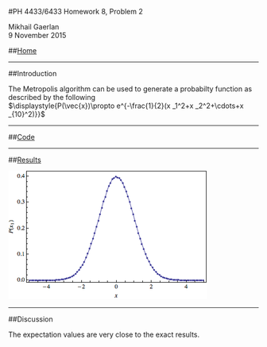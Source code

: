 <script type="text/javascript" src="http://latex.codecogs.com/latexit.js"></script>
<script type="text/javascript">
LatexIT.add('p',true);
</script>
#PH 4433/6433 Homework 8, Problem 2

Mikhail Gaerlan  
9 November 2015

##[Home](../hw8.html)

---
##Introduction

The Metropolis algorithm can be used to generate a probabilty function as described by the following  
$\displaystyle{P(\vec{x})\propto e^{-\frac{1}{2}(x _1^2+x _2^2+\cdots+x _{10}^2)}}$  

---
##[Code](hw8-2.f90)

---
##[Results](hw8-2.txt)

![Probability Density](prob.png)

---
##Discussion

The expectation values are very close to the exact results.


